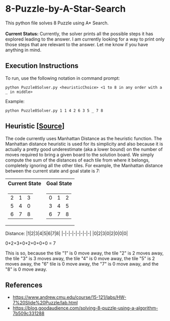 # 8-Puzzle-by-A-Star-Search
This python file solves 8 Puzzle using A* Search.<br>
<br><b>Current Status:</b> Currently, the solver prints all the possible steps it has explored leading to the answer. I am currently looking for a way to print only those steps that are relevant to the answer. Let me know if you have anything in mind.

## Execution Instructions
To run, use the following notation in command prompt:<br>
```
python Puzzle8Solver.py <heuristicChoice> <1 to 8 in any order with a _ in middle>
```
Example: <br>
```
python Puzzle8Solver.py 1 1 4 2 6 3 5 _ 7 8
```

## Heuristic [[Source](https://www.andrew.cmu.edu/course/15-121/labs/HW-7%20Slide%20Puzzle/lab.html)]
The code currently uses Manhattan Distance as the heuristic function.
The Manhattan distance heuristic is used for its simplicity and also because it is actually a pretty good underestimate (aka a lower bound) on the number of moves required to bring a given board to the solution board. We simply compute the sum of the distances of each tile from where it belongs, completely ignoring all the other tiles. For example, the Manhattan distance between the current state and goal state is 7:

<table>
<tr><th>Current State </th><th>Goal State</th></tr>
<tr><td>
  <table>
    <tr><td>2</td><td>1</td><td>3</td></tr>
    <tr><td>5</td><td>4</td><td>0</td></tr>
    <tr><td>6</td><td>7</td><td>8</td></tr>
  </table>
</td><td>
  <table>
    <tr><td>0</td><td>1</td><td>2</td></tr>
    <tr><td>3</td><td>4</td><td>5</td></tr>
    <tr><td>6</td><td>7</td><td>8</td></tr>
  </table>
</td></tr> </table>

Distance:
|1|2|3|4|5|6|7|8|
|-|-|-|-|-|-|-|-|
|0|2|3|0|2|0|0|0|

0+2+3+0+2+0+0+0 = 7

This is so, because the tile "1" is 0 move away, the tile "2" is 2 moves away, the tile "3" is 3 moves away, the tile "4" is 0 move away, the tile "5" is 2 moves away, the "6" tile is 0 move away, the "7" is 0 move away, and the "8" is 0 move away.

## References
- https://www.andrew.cmu.edu/course/15-121/labs/HW-7%20Slide%20Puzzle/lab.html
- https://blog.goodaudience.com/solving-8-puzzle-using-a-algorithm-7b509c331288
